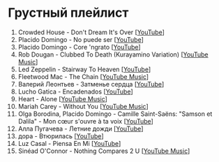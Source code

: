 # Грустный плейлист

1. Crowded House - Don't Dream It's Over  [[YouTube](https://www.youtube.com/watch?v=J9gKyRmic20)]
1. Placido Domingo - No puede ser [[YouTube](https://www.youtube.com/watch?v=pEdl1kCD0r0)]
1. Placido Domingo - Core 'ngrato [[YouTube](https://www.youtube.com/watch?v=xYQKveMVdKY)]
1. Rob Dougan - Clubbed To Death (Kurayamino Variation) [[YouTube Music](https://music.youtube.com/watch?v=1yu-83mWkIU)]
1. Led Zeppelin - Stairway To Heaven [[YouTube](https://www.youtube.com/watch?v=QkF3oxziUI4)]
1. Fleetwood Mac - The Chain [[YouTube Music](https://music.youtube.com/watch?v=FhgFtXESdPk)]
1. Валерий Леонтьев - Затменье сердца [[YouTube](https://www.youtube.com/watch?v=fjzPwtgv5uI)]
1. Lucho Gatica - Encadenados [[YouTube](https://www.youtube.com/watch?v=L5sft2vK1O8)]
1. Heart - Alone [[YouTube Music](https://music.youtube.com/watch?v=ArUxhUQZaQs)]
1. Mariah Carey - Without You [[YouTube Music](https://music.youtube.com/watch?v=6VY8ZxcDh1s)]
1. Olga Borodina, Placido Domingo - Camille Saint-Saëns: "Samson et Dalila" - Mon cœur s'ouvre à ta voix [[YouTube](https://www.youtube.com/watch?v=tgr4parx-rU)]
1. Алла Пугачева - Летние дожди [[YouTube](https://www.youtube.com/watch?v=Uy13LVhHm_I)]
1. дора - Втюрилась [[YouTube](https://www.youtube.com/watch?v=ewCPQeAtICk)]
1. Luz Casal - Piensa En Mi [[YouTube](https://www.youtube.com/watch?v=LS04M9Mz26E)]
1. Sinéad O'Connor - Nothing Compares 2 U [[YouTube Music](https://music.youtube.com/watch?v=BqXCpmHPss8)]
